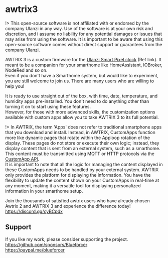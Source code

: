 # awtrix3

!> This open-source software is not affiliated with or endorsed by the company Ulanzi in any way. Use of the software is at your own risk and discretion, and i assume no liability for any potential damages or issues that may arise from using the software. It is important to be aware that using this open-source software comes without direct support or guarantees from the company Ulanzi.
  
AWTRIX 3 is a custom firmware for the [Ulanzi Smart Pixel clock](https://www.ulanzi.com/products/ulanzi-pixel-smart-clock-2882?ref=28e02dxl) (Ref link). 
It meant to be a companion for your smarthome like HomeAssistant, IOBroker, NodeRed and so on.    
Even if you don't have a Smarthome system, but would like to experiment, you are still welcome to join us. There are many users who are willing to help you!  
   
It is ready to use straight out of the box, with time, date, temperature, and humidity apps pre-installed. You don't need to do anything other than turning it on to start using these features.     
However, for those with more advanced skills, the customization options available with custom apps allow you to take AWTRIX 3 to its full potential.  

!> In AWTRIX, the term 'Apps' does not refer to traditional smartphone apps that you download and install. Instead, in AWTRIX, CustomApps function more like dynamic pages that rotate within the Apploop rotation of the display. These pages do not store or execute their own logic; instead, they display content that is sent from an external system, such as a smarthome. This content must be transmitted using MQTT or HTTP protocols via the [CustomApp API](https://blueforcer.github.io/awtrix3/#/api?id=custom-apps-and-notifications).  
It is important to note that all the logic for managing the content displayed in these CustomApps needs to be handled by your external system. AWTRIX only provides the platform for displaying the information. You have the flexibility to update the content shown on your CustomApps in real-time at any moment, making it a versatile tool for displaying personalized information in your smarthome setup.  
  
Join the thousands of satisfied awtrix users who have already chosen Awtrix 2 and AWTRIX 3 and experience the difference today! 
https://discord.gg/cyBCpdx  

## Support

If you like my work, please consider supporting the project.  
https://github.com/sponsors/Blueforcer  
https://paypal.me/blueforcer  

